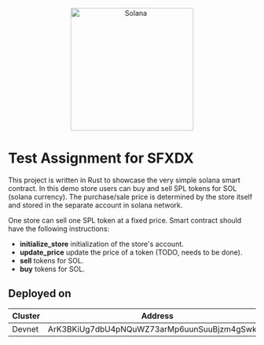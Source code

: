 <p align="center">
  <a href="https://solana.com">
    <img alt="Solana" src="https://i.imgur.com/uBVzyX3.png" width="250" />
  </a>
</p>

# Test Assignment for SFXDX

This project is written in Rust to showcase the very simple solana smart contract. In this demo store users can buy and sell SPL tokens for SOL (solana currency). The purchase/sale price is determined by the store itself and stored in the separate account in solana network.

One store can sell one SPL token at a fixed price. Smart contract should have the following instructions:

- **initialize_store** initialization of the store's account.
- **update_price** update the price of a token (TODO, needs to be done).
- **sell** tokens for SOL.
- **buy** tokens for SOL.

## Deployed on

| Cluster | Address                                      |
|---------|----------------------------------------------|
| Devnet  | ArK3BKiUg7dbU4pNQuWZ73arMp6uunSuuBjzm4gSwk8T |